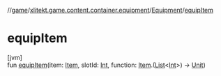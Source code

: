 //[game](../../../index.md)/[xlitekt.game.content.container.equipment](../index.md)/[Equipment](index.md)/[equipItem](equip-item.md)

# equipItem

[jvm]\
fun [equipItem](equip-item.md)(item: [Item](../../xlitekt.game.content.item/-item/index.md), slotId: [Int](https://kotlinlang.org/api/latest/jvm/stdlib/kotlin/-int/index.html), function: [Item](../../xlitekt.game.content.item/-item/index.md).([List](https://kotlinlang.org/api/latest/jvm/stdlib/kotlin.collections/-list/index.html)&lt;[Int](https://kotlinlang.org/api/latest/jvm/stdlib/kotlin/-int/index.html)&gt;) -&gt; [Unit](https://kotlinlang.org/api/latest/jvm/stdlib/kotlin/-unit/index.html))
